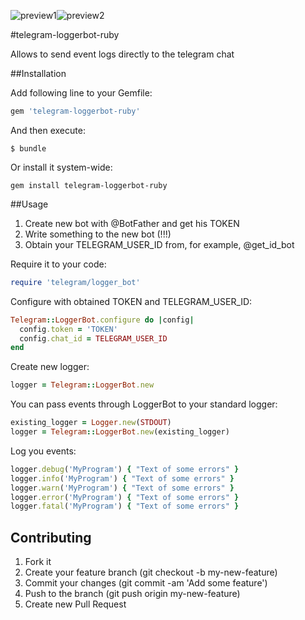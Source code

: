 ![preview1](https://github.com/a0s/telegram-loggerbot-ruby/raw/master/img/preview1.jpg)![preview2](https://github.com/a0s/telegram-loggerbot-ruby/raw/master/img/preview2.jpg)

#telegram-loggerbot-ruby

Allows to send event logs directly to the telegram chat

##Installation

Add following line to your Gemfile:

```ruby
gem 'telegram-loggerbot-ruby'
```

And then execute:

```
$ bundle
```

Or install it system-wide:

```
gem install telegram-loggerbot-ruby
```

##Usage

  1. Create new bot with @BotFather and get his TOKEN
  2. Write something to the new bot (!!!)
  3. Obtain your TELEGRAM_USER_ID from, for example, @get_id_bot

Require it to your code:

```ruby
require 'telegram/logger_bot'
```

Configure with obtained TOKEN and TELEGRAM_USER_ID: 

```ruby
Telegram::LoggerBot.configure do |config|
  config.token = 'TOKEN'
  config.chat_id = TELEGRAM_USER_ID
end
```

Create new logger:

```ruby
logger = Telegram::LoggerBot.new
```

You can pass events through LoggerBot to your standard logger:

```ruby
existing_logger = Logger.new(STDOUT)
logger = Telegram::LoggerBot.new(existing_logger)
``` 

Log you events:

```ruby
logger.debug('MyProgram') { "Text of some errors" }
logger.info('MyProgram') { "Text of some errors" }
logger.warn('MyProgram') { "Text of some errors" }
logger.error('MyProgram') { "Text of some errors" }
logger.fatal('MyProgram') { "Text of some errors" }
```

## Contributing

1. Fork it
2. Create your feature branch (git checkout -b my-new-feature)
3. Commit your changes (git commit -am 'Add some feature')
4. Push to the branch (git push origin my-new-feature)
5. Create new Pull Request
